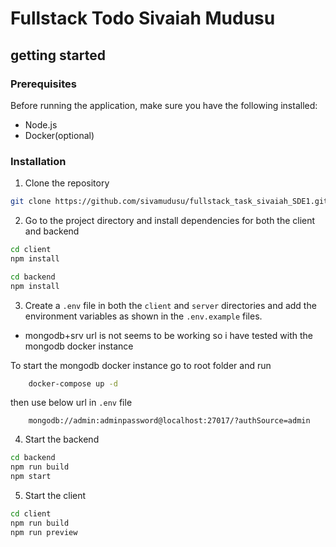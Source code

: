 # Fullstack Todo Sivaiah Mudusu

## getting started
### Prerequisites

Before running the application, make sure you have the following installed:

- Node.js
- Docker(optional)
### Installation

1. Clone the repository

```bash
git clone https://github.com/sivamudusu/fullstack_task_sivaiah_SDE1.git
```
2. Go to the project directory and install dependencies for both the client and backend

```bash
cd client
npm install
```

```bash
cd backend
npm install
```

3. Create a `.env` file in both the `client` and `server` directories and add the environment variables as shown in the `.env.example` files.

- mongodb+srv url is not seems to be working so i have tested with the mongodb docker instance

To start the mongodb docker instance go to root folder and run
```bash
    docker-compose up -d
```

then use below url in  `.env` file
```url
    mongodb://admin:adminpassword@localhost:27017/?authSource=admin
```

4. Start the backend

```bash
cd backend
npm run build
npm start
```

5. Start the client

```bash
cd client
npm run build
npm run preview
```
